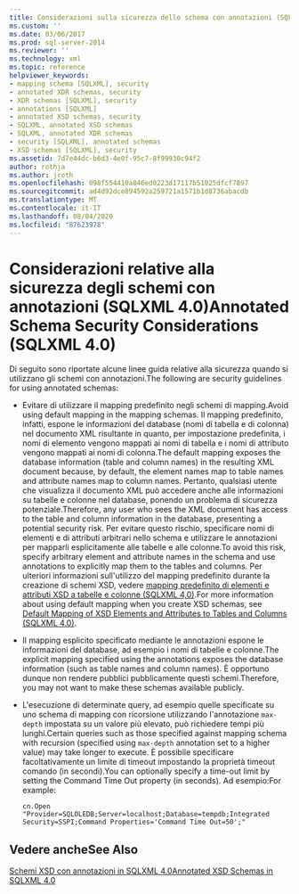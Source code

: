 ```yaml
---
title: Considerazioni sulla sicurezza dello schema con annotazioni (SQLXML 4,0) | Microsoft Docs
ms.custom: ''
ms.date: 03/06/2017
ms.prod: sql-server-2014
ms.reviewer: ''
ms.technology: xml
ms.topic: reference
helpviewer_keywords:
- mapping schema [SQLXML], security
- annotated XDR schemas, security
- XDR schemas [SQLXML], security
- annotations [SQLXML]
- annotated XSD schemas, security
- SQLXML, annotated XSD schemas
- SQLXML, annotated XDR schemas
- security [SQLXML], annotated schemas
- XSD schemas [SQLXML], security
ms.assetid: 7d7e44dc-b6d3-4e0f-95c7-8f99930c94f2
author: rothja
ms.author: jroth
ms.openlocfilehash: 098f554410a846ed0223d17117b51025dfcf7897
ms.sourcegitcommit: ad4d92dce894592a259721a1571b1d8736abacdb
ms.translationtype: MT
ms.contentlocale: it-IT
ms.lasthandoff: 08/04/2020
ms.locfileid: "87623978"
---
```

# <a name="annotated-schema-security-considerations-sqlxml-40"></a><span data-ttu-id="a222f-102">Considerazioni relative alla sicurezza degli schemi con annotazioni (SQLXML 4.0)</span><span class="sxs-lookup"><span data-stu-id="a222f-102">Annotated Schema Security Considerations (SQLXML 4.0)</span></span>
  <span data-ttu-id="a222f-103">Di seguito sono riportate alcune linee guida relative alla sicurezza quando si utilizzano gli schemi con annotazioni.</span><span class="sxs-lookup"><span data-stu-id="a222f-103">The following are security guidelines for using annotated schemas:</span></span>  
  
-   <span data-ttu-id="a222f-104">Evitare di utilizzare il mapping predefinito negli schemi di mapping.</span><span class="sxs-lookup"><span data-stu-id="a222f-104">Avoid using default mapping in the mapping schemas.</span></span> <span data-ttu-id="a222f-105">Il mapping predefinito, infatti, espone le informazioni del database (nomi di tabella e di colonna) nel documento XML risultante in quanto, per impostazione predefinita, i nomi di elemento vengono mappati ai nomi di tabella e i nomi di attributo vengono mappati ai nomi di colonna.</span><span class="sxs-lookup"><span data-stu-id="a222f-105">The default mapping exposes the database information (table and column names) in the resulting XML document because, by default, the element names map to table names and attribute names map to column names.</span></span> <span data-ttu-id="a222f-106">Pertanto, qualsiasi utente che visualizza il documento XML può accedere anche alle informazioni su tabelle e colonne nel database, ponendo un problema di sicurezza potenziale.</span><span class="sxs-lookup"><span data-stu-id="a222f-106">Therefore, any user who sees the XML document has access to the table and column information in the database, presenting a potential security risk.</span></span> <span data-ttu-id="a222f-107">Per evitare questo rischio, specificare nomi di elementi e di attributi arbitrari nello schema e utilizzare le annotazioni per mapparli esplicitamente alle tabelle e alle colonne.</span><span class="sxs-lookup"><span data-stu-id="a222f-107">To avoid this risk, specify arbitrary element and attribute names in the schema and use annotations to explicitly map them to the tables and columns.</span></span> <span data-ttu-id="a222f-108">Per ulteriori informazioni sull'utilizzo del mapping predefinito durante la creazione di schemi XSD, vedere [mapping predefinito di elementi e attributi XSD a tabelle e colonne &#40;SQLXML 4,0&#41;](../../sqlxml-annotated-xsd-schemas-using/default-mapping-of-xsd-elements-and-attributes-to-tables-and-columns-sqlxml-4-0.md).</span><span class="sxs-lookup"><span data-stu-id="a222f-108">For more information about using default mapping when you create XSD schemas, see [Default Mapping of XSD Elements and Attributes to Tables and Columns &#40;SQLXML 4.0&#41;](../../sqlxml-annotated-xsd-schemas-using/default-mapping-of-xsd-elements-and-attributes-to-tables-and-columns-sqlxml-4-0.md).</span></span>  
  
-   <span data-ttu-id="a222f-109">Il mapping esplicito specificato mediante le annotazioni espone le informazioni del database, ad esempio i nomi di tabelle e colonne.</span><span class="sxs-lookup"><span data-stu-id="a222f-109">The explicit mapping specified using the annotations exposes the database information (such as table names and column names).</span></span> <span data-ttu-id="a222f-110">È opportuno dunque non rendere pubblici pubblicamente questi schemi.</span><span class="sxs-lookup"><span data-stu-id="a222f-110">Therefore, you may not want to make these schemas available publicly.</span></span>  
  
-   <span data-ttu-id="a222f-111">L'esecuzione di determinate query, ad esempio quelle specificate su uno schema di mapping con ricorsione utilizzando l'annotazione `max-depth` impostata su un valore più elevato, può richiedere tempi più lunghi.</span><span class="sxs-lookup"><span data-stu-id="a222f-111">Certain queries such as those specified against mapping schema with recursion (specified using `max-depth` annotation set to a higher value) may take longer to execute.</span></span> <span data-ttu-id="a222f-112">È possibile specificare facoltativamente un limite di timeout impostando la proprietà timeout comando (in secondi).</span><span class="sxs-lookup"><span data-stu-id="a222f-112">You can optionally specify a time-out limit by setting the Command Time Out property (in seconds).</span></span> <span data-ttu-id="a222f-113">Ad esempio:</span><span class="sxs-lookup"><span data-stu-id="a222f-113">For example:</span></span>  
  
    ```  
    cn.Open "Provider=SQLOLEDB;Server=localhost;Database=tempdb;Integrated Security=SSPI;Command Properties='Command Time Out=50';"  
    ```  
  
## <a name="see-also"></a><span data-ttu-id="a222f-114">Vedere anche</span><span class="sxs-lookup"><span data-stu-id="a222f-114">See Also</span></span>  
 [<span data-ttu-id="a222f-115">Schemi XSD con annotazioni in SQLXML 4.0</span><span class="sxs-lookup"><span data-stu-id="a222f-115">Annotated XSD Schemas in SQLXML 4.0</span></span>](../../sqlxml/annotated-xsd-schemas/annotated-xsd-schemas-in-sqlxml-4-0.md)  
  
  
